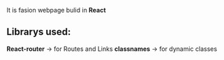 It is fasion webpage bulid in <b>React</b>

<h2>Librarys used:</h2>
<b>React-router</b> -> for Routes and Links
<b>classnames</b> -> for dynamic classes

